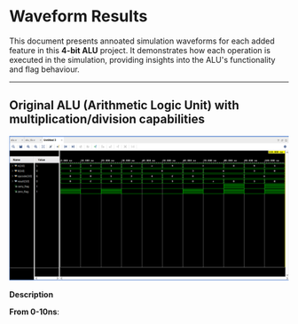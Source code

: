 # Waveform Results

This document presents annoated simulation waveforms for each added feature in this **4-bit ALU** project. It demonstrates how each operation is executed in the simulation, providing insights into the ALU's functionality and flag behaviour.

---

## Original ALU (Arithmetic Logic Unit) with multiplication/division capabilities

![Original ALU Waveform](docs/alu_mul_div.png)

**Description**

**From 0-10ns**: